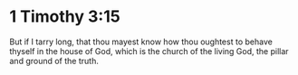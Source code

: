# 1 Timothy 3:15

But if I tarry long, that thou mayest know how thou oughtest to behave thyself in the house of God, which is the church of the living God, the pillar and ground of the truth.